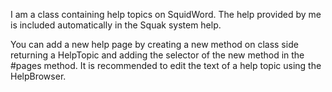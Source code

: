 I am a class containing help topics on SquidWord. The help provided by me is included automatically in the Squak system help.

You can add a new help page by creating a new method on class side returning a HelpTopic and adding the selector of the new method in the #pages method.
It is recommended to edit the text of a help topic using the HelpBrowser.